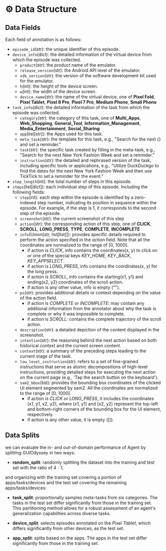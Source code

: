 # ⚙️ Data Structure


## Data Fields

Each field of annotation is as follows: 

* `episode_id`(str): the unique identifier of this episode.
* `device_info`(dict): the detailed information of the virtual device from which the episode was collected.
    * `product`(str): the product name of the emulator.
    * `release_version`(str): the Android API level of the emulator.
    * `sdk_version`(str): the version of the software development kit used for the emulator.
    * `h`(int): the height of the device screen.
    * `w`(int): the width of the device screen.
    * `device_name`(str): the name of the virtual device, one of **Pixel Fold**, **Pixel Tablet**, **Pixel 8 Pro**, **Pixel 7 Pro**, **Medium Phone**, **Small Phone**
* `task_info`(dict): the detailed information of the task from which the episode was collected.
    * `category`(str): the category of this task, one of  **Multi_Apps**, **Web_Shopping**, **General_Tool**, **Information_Management**, **Media_Entertainment**, **Social_Sharing**
    * `app`(list[str]): the Apps used for this task. 
    * `meta_task`(str): the template for this task, e.g., "Search for the next {} and set a reminder."
    * `task`(str): the specific task created by filling in the meta-task, e.g., "Search for the next New York Fashion Week and set a reminder."
    * `instruction`(str): the detailed and rephrased version of the task, including specific tools or applications, e.g., "Utilize DuckDuckgo to find the dates for the next New York Fashion Week and then use TickTick to set a reminder for the event."
* `step_length`(int): the total number of steps in this episode.
* `steps`(list[dict]): each individual step of this episode. Including the following fields:
    * `step`(int): each step within the episode is identified by a zero-indexed step number, indicating its position in sequence within the episode. For example, if the *step* is 1, it corresponds to the second step of the episode. 
    * `screenshot`(str): the current screenshot of this step
    * `action`(str): the corresponding action of this step, one of **CLICK**, **SCROLL**, **LONG_PRESS**, **TYPE**, **COMPLETE**, **INCOMPLETE**
    * `info`(Union[str, list[list]]): provides specific details required to perform the action specified in the *action* field. Note that all the coordinates are normalized to the range of [0, 1000].
        * if action is *CLICK*, info contains the coordinates(x, y) to click on or one of the special keys  *KEY_HOME*, *KEY_BACK*, *KEY_APPSELECT*.
        * if action is *LONG_PRESS*, info contains the coordinates(x, y) for the long press.
        * if action is *SCROLL*, info contains the starting(x1, y1) and ending(x2, y2) coordinates of the scroll action.
        * if action is any other value, info is empty ("").
    * `ps`(str): provides additional details or context depending on the value of the action field.
        * if action is *COMPLETE* or *INCOMPLETE*: may contain any additional information from the annotator about why the task is complete or why it was impossible to complete.
        * if action is *SCROLL*: contains the complete trajectory of the scroll action.
    * `description`(str): a detailed depiction of the content displayed in the screenshot.
    * `intention`(str): the reasoning behind the next action based on both historical context and the current screen content.
    * `context`(str): a summary of the preceding steps leading to the current stage of the task.
    * `low_level_instruction`(str): refers to a set of fine-grained instructions that serve as atomic decompositions of high-level instructions, providing detailed steps for executing the next action on the current page (e.g., 'Tap the search button on the keyboard').
    * `sam2_bbox`(list): provides the bounding box coordinates of the clicked UI element segmented by sam2. All the coordinates are normalized to the range of [0, 1000].
        * if action is *CLICK* or *LONG_PRESS*, it includes the coordinates (x1, y1, x2, y2), where (x1, y1) and (x2, y2) represent the top-left and bottom-right corners of the bounding box for the UI element, respectively.
        * if action is any other value, it is empty ([]).



## Data Splits
we can evaluate the in- and out-of-domain performance of Agent by splitting GUIOdyssey in two ways:

* **random_split**: randomly splitting the dataset into the training and test set with the ratio of $4:1$, 

and organizing with the training set covering a portion of apps/tasks/devices and the test set covering the remaining apps/tasks/devices:


* **task_split**: proportionally samples meta-tasks from six categories. The tasks in the test set differ significantly from those in the training set. This partitioning method allows for a robust assessment of an agent's generalization capabilities across diverse tasks. 

* **device_split**: selects episodes annotated on the *Pixel Tablet*, which differs significantly from other devices, as the test set.

* **app_split**: splits based on the apps. The apps in the test set differ significantly from those in the training set.

